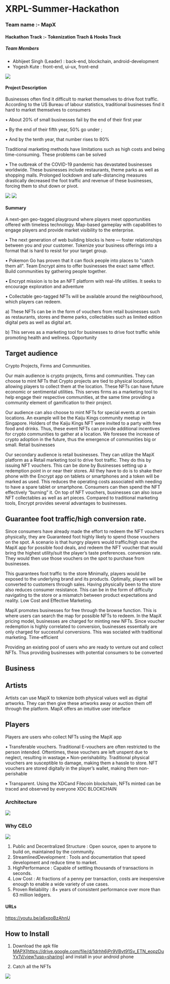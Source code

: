 # XRPL-Summer-Hackathon
### Team name :- MapX
#### Hackathon Track :- Tokenization Trach & Hooks Track


##### Team Members
- Abhijeet Singh (Leader) : back-end, blockchain, android-development
- Yogesh Kute : front-end, ui-ux, front-end

<img src='./screenshot/prot1.jpg' />

#### Project Description
Businesses often find it difficult to market themselves to drive foot traffic. According to the US Bureau of labour statistics, traditional businesses find it hard to market themselves to consumers

• About 20% of small businesses fail by the end of their first year

• By the end of their fifth year, 50% go under ;

•  And by the tenth year, that number rises to 80%

Traditional marketing methods have limitations such as high costs and being time-consuming. These problems can be solved

 • The outbreak of the COVID-19 pandemic has devastated businesses worldwide. These businesses include restaurants, theme parks as well as shopping malls. Prolonged lockdown and safe-distancing measures drastically decreased the foot traffic and revenue of these businesses, forcing them to shut down or pivot.

<img src='./screenshot/prot2.jpg' />

<img src='./screenshot/prot3.jpg' />

#### Summary
A next-gen geo-tagged playground where players meet opportunities offered with timeless technology. Map-based gameplay with capabilities to engage players and provide market visibility to the enterprise.

  • The next generation of web building blocks is here — foster relationships between you and your customer. Tokenize your business offerings into a format that is hard to resist for your target group.


  • Pokemon Go has proven that it can flock people into places to "catch them all". Team Encrypt aims to offer businesses the exact same effect. Build communities by gathering people together.


  • Encrypt mission is to be an NFT platform with real-life utilities. It seeks to encourage exploration and adventure

  • Collectable geo-tagged NFTs will be available around the neighbourhood, which players can redeem.

a) These NFTs can be in the form of vouchers from retail businesses such as restaurants, stores and theme parks, collectables such as limited edition digital pets as well as digital art.

b) This serves as a marketing tool for businesses to drive foot traffic while promoting health and wellness.
Opportunity


## Target audience

Crypto Projects, Firms and Communities.

Our main audience is crypto projects, firms and communities. They can choose to mint NFTs that Crypto projects are tied to physical locations, allowing players to collect them at the location. These NFTs can have future economic or sentimental utilities. This serves firms as a marketing tool to help engage their respective communities, at the same time providing a community element of gamification to their project.

Our audience can also choose to mint NFTs for special events at certain locations. An example will be the Kaiju Kings community meetup in Singapore. Holders of the Kaiju Kings NFT were invited to a party with free food and drinks. Thus, these event NFTs can provide additional incentives for crypto communities to gather at a location. We foresee the increase of crypto adoption in the future, thus the emergence of communities big or small. Retail businesses

Our secondary audience is retail businesses. They can utilize the MapX platform as a Retail marketing tool to drive foot traffic. They do this by issuing NFT vouchers. This can be done by Businesses setting up a redemption point in or near their stores. All they have to do is to shake their phone with the Encrypt app on tablets or smartphones and a token will be marked as used. This reduces the operating costs associated with needing to have a spare tablet or smartphone. Consumers can then spend the NFT effectively “burning” it. On top of NFT vouchers, businesses can also issue NFT collectables as well as art pieces. Compared to traditional marketing tools, Encrypt provides several advantages to businesses.

## Guarantee foot traffic/high conversion rate.

Since consumers have already made the effort to redeem the NFT vouchers physically, they are Guaranteed foot highly likely to spend those vouchers on the spot. A scenario is that hungry players would traffic/high scan the MapX app for possible food deals, and redeem the NFT voucher that would bring the highest utility/suit the player’s taste preferences. conversion rate. They would then use those vouchers on the spot to purchase from businesses.

This guarantees foot traffic to the store Minimally, players would be exposed to the underlying brand and its products. Optimally, players will be converted to customers through sales. Having physically been to the store also reduces consumer resistance. This can be in the form of difficulty navigating to the store or a mismatch between product expectations and reality. Low Cost and Effective Marketing.

MapX promotes businesses for free through the browse function. This is where users can search the map for possible NFTs to redeem. In the MapX pricing model, businesses are charged for minting new NFTs. Since voucher redemption is highly correlated to conversion, businesses essentially are only charged for successful conversions. This was sociated with traditional marketing. Time-efficient

Providing an existing pool of users who are ready to venture out and collect NFTs. Thus providing businesses with potential consumers to be converted

## Business

## Artists

Artists can use MapX to tokenize both physical values well as digital artworks. They can then give these artworks away or auction them off through the platform. MapX offers an intuitive user interface

## Players

Players are users who collect NFTs using the MapX app

• Transferable vouchers. Traditional E-vouchers are often restricted to the person intended. Oftentimes, these vouchers are left unspent due to neglect, resulting in wastage.• Non-perishability. Traditional physical vouchers are susceptible to damage, making them a hassle to store. NFT vouchers are stored digitally in the player’s wallet, making them non-perishable

• Transparent. Using the XDCand Filecoin blockchain, NFTs minted can be traced and observed by everyone XDC BLOCKCHAIN

### Architecture
<img src='./screenshot/arch.jpg' />

### Why CELO
<img src='./screenshot/logo.jpg' />

1. Public and Decentralized Structure : Open source, open to anyone to build on, maintained by the community.
2. StreamlinedDevelopment : Tools and documentation that speed development and reduce time to market.
3. HighPerformance : Capable of settling thousands of transactions in seconds.
4. Low Cost : At fractions of a penny per transaction, costs are inexpensive enough to enable a wide variety of use cases.
5. Proven Reliability : 8+ years of consistent performance over more than 63 million ledgers.


#### URLs
https://youtu.be/a6xqoBzAhnU


## How to Install 
1) Download the apk file [MAPX]([https://drive.google.com/file/d/1drhh6jPr9VBvt91Sv_ETN_eopzDuYx1V/view?usp=sharing])[https://drive.google.com/file/d/1drhh6jPr9VBvt91Sv_ETN_eopzDuYx1V/view?usp=sharing] and install in your android phone 

2) Catch all the NFTs

<img src='./screenshot/prot4.jpg' />




